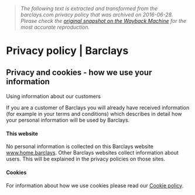 > *The following text is extracted and transformed from the barclays.com privacy policy that was archived on 2016-06-28. Please check the [original snapshot on the Wayback Machine](https://web.archive.org/web/20160628081333id_/https%3A//www.home.barclays/privacy-policy.html) for the most accurate reproduction.*

# Privacy policy | Barclays

## Privacy and cookies - how we use your information

####   
Using information about our customers

If you are a customer of Barclays you will already have received information (for example in your terms and conditions) which describes in detail how your personal information will be used by Barclays.

#### This website  


No personal information is collected on this Barclays website www.home.barclays. Other Barclays websites collect information about users. This will be explained in the privacy policies on those sites.

#### Cookies  


For information about how we use cookies please read our [Cookie policy](https://web.archive.org/cookie-policy.html).
